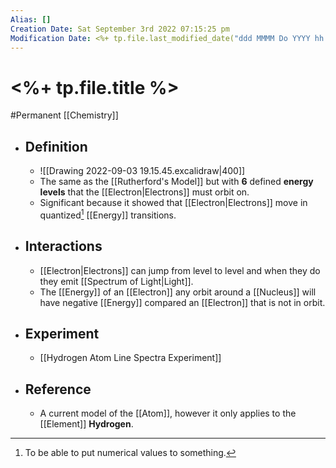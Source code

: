 ```yaml
---
Alias: []
Creation Date: Sat September 3rd 2022 07:15:25 pm 
Modification Date: <%+ tp.file.last_modified_date("ddd MMMM Do YYYY hh:mm:ss a") %>
---
```

# <%+ tp.file.title %>
#Permanent [[Chemistry]]

- ## Definition
	- ![[Drawing 2022-09-03 19.15.45.excalidraw|400]]
	- The same as the [[Rutherford's Model]] but with **6** defined **energy levels** that the [[Electron|Electrons]] must orbit on. 
	- Significant because it showed that [[Electron|Electrons]] move in quantized[^1] [[Energy]] transitions.
- ## Interactions
	- [[Electron|Electrons]] can jump from level to level and when they do they emit [[Spectrum of Light|Light]].
	- The [[Energy]] of an [[Electron]] any orbit around a [[Nucleus]] will have negative [[Energy]] compared an [[Electron]] that is not in orbit.
- ## Experiment
	- [[Hydrogen Atom Line Spectra Experiment]]
- ## Reference
	- A current model of the [[Atom]], however it only applies to the [[Element]] **Hydrogen**.

[^1]: To be able to put numerical values to something.